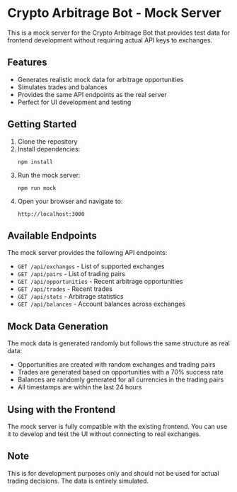 # Crypto Arbitrage Bot - Mock Server

This is a mock server for the Crypto Arbitrage Bot that provides test data for frontend development without requiring actual API keys to exchanges.

## Features

- Generates realistic mock data for arbitrage opportunities
- Simulates trades and balances
- Provides the same API endpoints as the real server
- Perfect for UI development and testing

## Getting Started

1. Clone the repository
2. Install dependencies:
   ```
   npm install
   ```
3. Run the mock server:
   ```
   npm run mock
   ```
4. Open your browser and navigate to:
   ```
   http://localhost:3000
   ```

## Available Endpoints

The mock server provides the following API endpoints:

- `GET /api/exchanges` - List of supported exchanges
- `GET /api/pairs` - List of trading pairs
- `GET /api/opportunities` - Recent arbitrage opportunities
- `GET /api/trades` - Recent trades
- `GET /api/stats` - Arbitrage statistics
- `GET /api/balances` - Account balances across exchanges

## Mock Data Generation

The mock data is generated randomly but follows the same structure as real data:

- Opportunities are created with random exchanges and trading pairs
- Trades are generated based on opportunities with a 70% success rate
- Balances are randomly generated for all currencies in the trading pairs
- All timestamps are within the last 24 hours

## Using with the Frontend

The mock server is fully compatible with the existing frontend. You can use it to develop and test the UI without connecting to real exchanges.

## Note

This is for development purposes only and should not be used for actual trading decisions. The data is entirely simulated. 